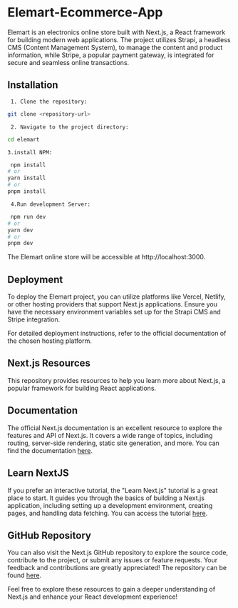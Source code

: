 # Elemart-Ecommerce-App

Elemart is an electronics online store built with Next.js, a React framework for building modern web applications. The project utilizes Strapi, a headless CMS (Content Management System), to manage the content and product information, while Stripe, a popular payment gateway, is integrated for secure and seamless online transactions.

## Installation

     1. Clone the repository:

```bash
git clone <repository-url>

```

     2. Navigate to the project directory:

```bash
cd elemart
```

    3.install NPM:

```bash
 npm install
# or
yarn install
# or
pnpm install
```

     4.Run development Server:

```bash
 npm run dev
# or
yarn dev
# or
pnpm dev
```

The Elemart online store will be accessible at http://localhost:3000.

## Deployment

To deploy the Elemart project, you can utilize platforms like Vercel, Netlify, or other hosting providers that support Next.js applications. Ensure you have the necessary environment variables set up for the Strapi CMS and Stripe integration.

For detailed deployment instructions, refer to the official documentation of the chosen hosting platform.

## Next.js Resources

This repository provides resources to help you learn more about Next.js, a popular framework for building React applications.

## Documentation

The official Next.js documentation is an excellent resource to explore the features and API of Next.js. It covers a wide range of topics, including routing, server-side rendering, static site generation, and more. You can find the documentation [here](https://nextjs.org/docs).

## Learn NextJS

If you prefer an interactive tutorial, the "Learn Next.js" tutorial is a great place to start. It guides you through the basics of building a Next.js application, including setting up a development environment, creating pages, and handling data fetching. You can access the tutorial [here](https://nextjs.org/learn/foundations/about-nextjs).

## GitHub Repository

You can also visit the Next.js GitHub repository to explore the source code, contribute to the project, or submit any issues or feature requests. Your feedback and contributions are greatly appreciated! The repository can be found [here](https://github.com/vercel/next.js).

Feel free to explore these resources to gain a deeper understanding of Next.js and enhance your React development experience!
